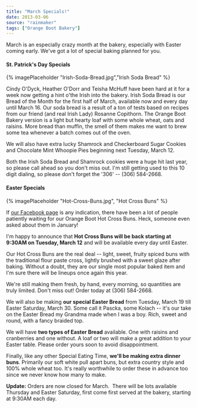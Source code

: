 ```yaml
---
title: "March Specials!"
date: 2013-03-06
source: "rainmaker"
tags: ["Orange Boot Bakery"]
---
```


March is an especially crazy month at the bakery, especially with Easter coming early. We've got a lot of special baking planned for you.

#### St. Patrick's Day Specials

{% imagePlaceholder "Irish-Soda-Bread.jpg","Irish Soda Bread" %}

Cindy O'Dyck, Heather O'Dorr and Teisha McHuff have been hard at it for a week now getting a hint o'the Irish into the bakery. Irish Soda Bread is our Bread of the Month for the first half of March, available now and every day until March 16. Our soda bread is a result of a ton of tests based on recipes from our friend (and real Irish Lady) Rosanne Copithorn. The Orange Boot Bakery version is a light but hearty loaf with some whole wheat, oats and raisins. More bread than muffin, the smell of them makes me want to brew some tea whenever a batch comes out of the oven.

We will also have extra lucky Shamrock and Checkerboard Sugar Cookies and Chocolate Mint Whoopie Pies beginning next Tuesday, March 12.

Both the Irish Soda Bread and Shamrock cookies were a huge hit last year, so please call ahead so you don't miss out. I'm still getting used to this 10 digit dialing, so please don't forget the '306' -- (306) 584-2668.

#### Easter Specials

{% imagePlaceholder "Hot-Cross-Buns.jpg", "Hot Cross Buns" %}


If [our Facebook page](https://www.facebook.com/OrangeBootBakery) is any indication, there have been a lot of people patiently waiting for our Orange Boot Hot Cross Buns. Heck, someone even asked about them in January!

I'm happy to announce that **Hot Cross Buns will be back starting at 9:30AM on Tuesday, March 12** and will be available every day until Easter.

Our Hot Cross Buns are the real deal -- light, sweet, fruity spiced buns with the traditional flour paste cross, lightly brushed with a sweet glaze after baking. Without a doubt, they are our single most popular baked item and I'm sure there will be lineups once again this year.

We're still making them fresh, by hand, every morning, so quantities are truly limited. Don't miss out! Order today at (306) 584-2668.

We will also be making **our special Easter Bread** from Tuesday, March 19 till Easter Saturday, March 30. Some call it Pascka, some Kolach -- it's our take on the Easter Bread my Grandma made when I was a boy. Rich, sweet and round, with a fancy braided top.

We will have **two types of Easter Bread** available. One with raisins and cranberries and one without. A loaf or two will make a great addition to your Easter table. Please order yours soon to avoid disappointment.

Finally, like any other Special Eating Time, **we'll be making extra dinner buns**. Primarily our soft white pull apart buns, but extra country style and 100% whole wheat too. It's really worthwhile to order these in advance too since we never know how many to make.

**Update:** Orders are now closed for March.  There will be lots available Thursday and Easter Saturday, first come first served at the bakery, starting at 9:30AM each day.
